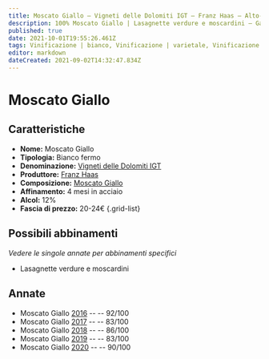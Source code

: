 ```yaml
---
title: Moscato Giallo – Vigneti delle Dolomiti IGT – Franz Haas – Alto-Adige (IT) – 20-24€ – 2★-5★
description: 100% Moscato Giallo | Lasagnette verdure e moscardini – Galantina di luccio con gamberetti di fiume
published: true
date: 2021-10-01T19:55:26.461Z
tags: Vinificazione | bianco, Vinificazione | varietale, Vinificazione | fermo, Valutazioni | 5 stelle, Regione | Alto-Adige (IT), Vitigni | Moscato giallo, Prezzi | 20-24€, Alimento | pasta, Alimento-dettagli | Lasagne, Aromatizzazione | verdure e moscardini, Alimento | luccio
editor: markdown
dateCreated: 2021-09-02T14:32:47.834Z
---
```


# Moscato Giallo

## Caratteristiche
- **Nome:** Moscato Giallo
- **Tipologia:** Bianco fermo
- **Denominazione:** [Vigneti delle Dolomiti IGT](/denominazioni/Italia/Alto-Adige/IGT-Vigneti-Delle-Dolomiti)
- **Produttore:** [Franz Haas](/produttori/Italia/Alto-Adige/Franz-Haas) 
- **Composizione:** [Moscato Giallo](/vitigni/Italia/bacca-bianca/moscato-giallo)
- **Affinamento:** 4 mesi in acciaio
- **Alcol:** 12%
- **Fascia di prezzo:** 20-24€
{.grid-list}

## Possibili abbinamenti
*Vedere le singole annate per abbinamenti specifici*

- Lasagnette verdure e moscardini


## Annate
- Moscato Giallo [2016](/vini/Italia/Alto-Adige/Franz-Haas/Moscato-Giallo/2016) -- <span class="star-5"></span> -- 92/100  
- Moscato Giallo [2017](/vini/Italia/Alto-Adige/Franz-Haas/Moscato-Giallo/2017) -- <span class="star-2"></span> -- 83/100
- Moscato Giallo [2018](/vini/Italia/Alto-Adige/Franz-Haas/Moscato-Giallo/2018) -- <span class="star-3"></span> -- 86/100
- Moscato Giallo [2019](/vini/Italia/Alto-Adige/Franz-Haas/Moscato-Giallo/2019) -- <span class="star-2"></span> -- 83/100
- Moscato Giallo [2020](/vini/Italia/Alto-Adige/Franz-Haas/Moscato-Giallo/2020) -- <span class="star-4"></span> -- 90/100  